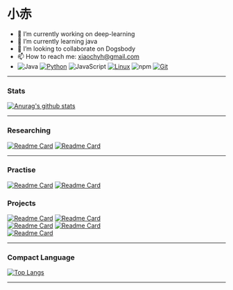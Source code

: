 # 小赤
- 🔭 I’m currently working on deep-learning
- 🌱 I’m currently learning java
- 👯 I’m looking to collaborate on Dogsbody
- 📫 How to reach me: xiaochyh@gmail.com
- ![Java](https://img.shields.io/badge/-Java-007396?style=flat-square&logo=java&logoColor=ffffff)
[![Python](https://img.shields.io/badge/-Python-3776AB?style=flat-square&logo=python&logoColor=ffffff)](https://www.python.org/)
![JavaScript](https://img.shields.io/badge/JavaScript-F7DF1E?style=flat-square&logo=JavaScript&logoColor=ffffff)
[![Linux](https://img.shields.io/badge/-Linux-333333?style=flat-square&logo=linux&logoColor=white)](https://www.linuxfoundation.org/)
![npm](https://img.shields.io/badge/-NPM-CB3837?style=flat-square&logo=npm&logoColor=white)
[![Git](https://img.shields.io/badge/-Git-f05032?style=flat-square&logo=git&logoColor=white)](https://git-scm.com/)
***
### Stats
[![Anurag's github stats](https://github-readme-stats.vercel.app/api?username=chyhhwen)](https://github.com/chyhhwen/github-readme-stats)  
***
### Researching
[![Readme Card](https://github-readme-stats.vercel.app/api/pin/?username=chyhhwen&repo=manage-web)](https://github.com/chyhhwen/manage-web)
[![Readme Card](https://github-readme-stats.vercel.app/api/pin/?username=chyhhwen&repo=database_go)](https://github.com/chyhhwen/database_go)
*** 
### Practise
[![Readme Card](https://github-readme-stats.vercel.app/api/pin/?username=chyhhwen&repo=ctf)](https://github.com/chyhhwen/ctf)
[![Readme Card](https://github-readme-stats.vercel.app/api/pin/?username=chyhhwen&repo=Clanguage)](https://github.com/chyhhwen/Clanguage)
### Projects
[![Readme Card](https://github-readme-stats.vercel.app/api/pin?username=chyhhwen&repo=eraser-robot)](https://github.com/chyhhwen/eraser-robot)
[![Readme Card](https://github-readme-stats.vercel.app/api/pin?username=chyhhwen&repo=image-recognition-java)](https://github.com/chyhhwen/image-recognition-java)\
[![Readme Card](https://github-readme-stats.vercel.app/api/pin?username=chyhhwen&repo=airport-web)](https://github.com/chyhhwen/airport-web)
[![Readme Card](https://github-readme-stats.vercel.app/api/pin?username=chyhhwen&repo=tsp-java)](https://github.com/chyhhwen/tsp-java)\
[![Readme Card](https://github-readme-stats.vercel.app/api/pin/?username=chyhhwen&repo=bookstore-web)](https://github.com/chyhhwen/bookstore-web)
***
### Compact Language
[![Top Langs](https://github-readme-stats.vercel.app/api/top-langs/?username=chyhhwen&layout=compact)](https://github.com/chyhhwen/github-readme-stats)
***
